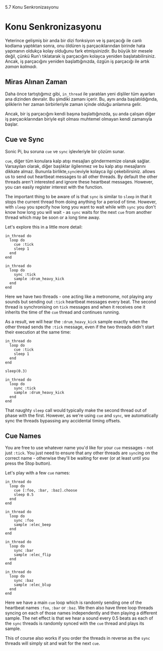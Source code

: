 5.7 Konu Senkronizasyonu

# Konu Senkronizasyonu

Yeterince gelişmiş bir anda bir dizi fonksiyon ve iş parçacığı ile canlı kodlama yaptıktan sonra, onu öldüren iş parçacıklarından birinde hata yapmanın oldukça kolay olduğunu fark etmişsinizdir. Bu büyük bir mesele değil, çünkü Run'ı tıklatarak iş parçacığını kolayca yeniden başlatabilirsiniz. Ancak, iş parçacığını yeniden başlattığınızda, özgün iş parçacığı ile artık *zaman kalmadı*.


## Miras Alınan Zaman

Daha önce tartıştığımız gibi, `in_thread` ile yaratılan yeni dişliler tüm ayarları ana dizinden devralır. Bu şimdiki zamanı içerir. Bu, aynı anda başlatıldığında, ipliklerin her zaman birbirleriyle zaman içinde olduğu anlamına gelir.

Ancak, bir iş parçacığını kendi başına başlattığınızda, şu anda çalışan diğer iş parçacıklarından biriyle eşit olması muhtemel olmayan kendi zamanıyla başlar.

## Cue ve Sync

Sonic Pi, bu soruna `cue` ve `sync` işlevleriyle bir çözüm sunar.

`cue`, diğer tüm konulara kalp atışı mesajları göndermemize olanak sağlar. Varsayılan olarak, diğer başlıklar ilgilenmez ve bu kalp atışı mesajlarını dikkate almaz. Bununla birlikte,`sync`ieviyle kolayca ilgi çekebilirsiniz.
 allows us to send out heartbeat messages to all other threads. By default the other threads aren't interested and ignore these heartbeat messages. However, you can easily register interest with the  function.

The important thing to be aware of is that `sync` is similar to `sleep` in that it stops the current thread from doing anything for a period of time. However, with `sleep` you specify how long you want to wait while with `sync` you don't know how long you will wait - as
`sync` waits for the next `cue` from another thread which may be soon or a long time away.

Let's explore this in a little more detail:

```
in_thread do
  loop do
    cue :tick
    sleep 1
  end
end

in_thread do
  loop do
    sync :tick
    sample :drum_heavy_kick
  end
end
```

Here we have two threads - one acting like a metronome, not playing any sounds but sending out `:tick` heartbeat messages every beat. The
second thread is synchronising on `tick` messages and when it receives one it inherits the time of the `cue` thread and continues running.

As a result, we will hear the `:drum_heavy_kick` sample exactly when the other thread sends the `:tick` message, even if the two threads didn't start their execution at the same time:

```
in_thread do
  loop do
    cue :tick
    sleep 1
  end
end

sleep(0.3)

in_thread do
  loop do
    sync :tick
    sample :drum_heavy_kick
  end
end
```

That naughty `sleep` call would typically make the second thread out of phase with the first. However, as we're using `cue` and `sync`, we automatically sync the threads bypassing any accidental timing offsets.

## Cue Names  

You are free to use whatever name you'd like for your `cue` messages - not just `:tick`. You just need to ensure that any other threads are `sync`ing on the correct name - otherwise they'll be waiting for ever (or at least until you press the Stop button).

Let's play with a few `cue` names:

```
in_thread do
  loop do 
    cue [:foo, :bar, :baz].choose
    sleep 0.5
  end
end

in_thread do
  loop do 
    sync :foo 
    sample :elec_beep
  end
end

in_thread do
  loop do
    sync :bar
    sample :elec_flip
  end
end

in_thread do
  loop do
    sync :baz
    sample :elec_blup
  end
end
```

Here we have a main `cue` loop which is randomly sending one of the heartbeat names `:foo`, `:bar` or `:baz`. We then also have three loop threads syncing on each of those names independently and then playing a different sample. The net effect is that we hear a sound every 0.5 beats as each of the `sync` threads is randomly synced with the `cue` thread and plays its sample.

This of course also works if you order the threads in reverse as the `sync` threads will simply sit and wait for the next `cue`.
